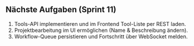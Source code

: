 ## Nächste Aufgaben (Sprint 11)
1. Tools-API implementieren und im Frontend Tool-Liste per REST laden.
2. Projektbearbeitung im UI ermöglichen (Name & Beschreibung ändern).
3. Workflow-Queue persistieren und Fortschritt über WebSocket melden.

